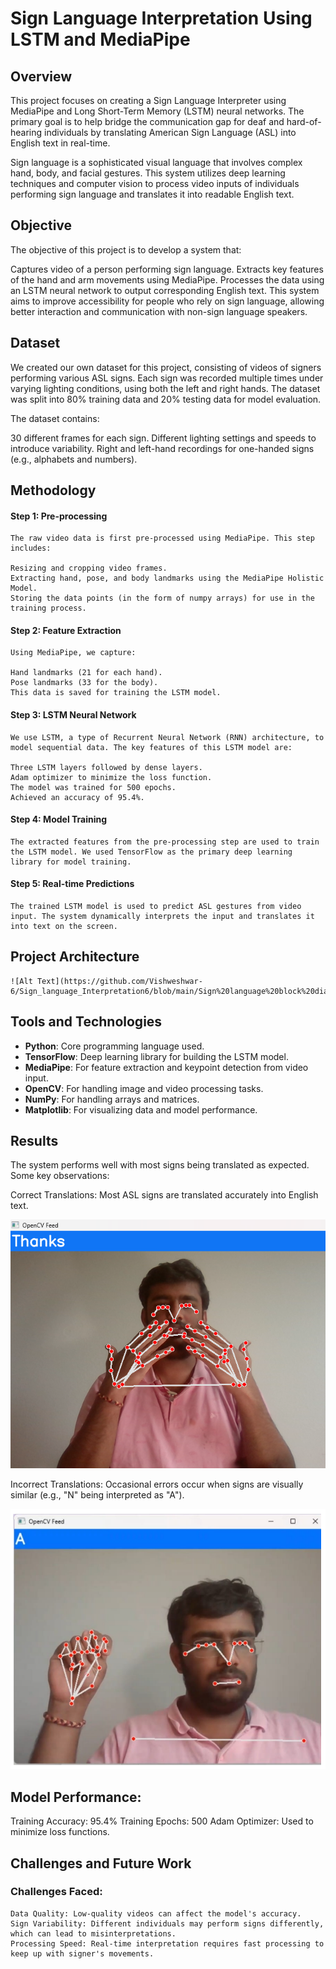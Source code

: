 # Sign Language Interpretation Using LSTM and MediaPipe

## Overview
  This project focuses on creating a Sign Language Interpreter using MediaPipe and Long Short-Term Memory (LSTM) neural networks. The primary goal is to help bridge the communication gap for deaf and hard-of-hearing individuals by translating American Sign Language (ASL) into English text in real-time.

  Sign language is a sophisticated visual language that involves complex hand, body, and facial gestures. This system utilizes deep learning techniques and computer vision to process video inputs of individuals performing sign language and translates it into readable English text.

## Objective
  The objective of this project is to develop a system that:

  Captures video of a person performing sign language.
  Extracts key features of the hand and arm movements using MediaPipe.
  Processes the data using an LSTM neural network to output corresponding English text.
  This system aims to improve accessibility for people who rely on sign language, allowing better interaction and communication with non-sign language speakers.

## Dataset
  We created our own dataset for this project, consisting of videos of signers performing various ASL signs. Each sign was recorded multiple times under varying lighting conditions, using both the left and right hands. The dataset was split into 80% training data and 20% testing data for model evaluation.

  The dataset contains:

  30 different frames for each sign.
  Different lighting settings and speeds to introduce variability.
  Right and left-hand recordings for one-handed signs (e.g., alphabets and numbers).

## Methodology
  #### Step 1: Pre-processing
    The raw video data is first pre-processed using MediaPipe. This step includes:
  
    Resizing and cropping video frames.
    Extracting hand, pose, and body landmarks using the MediaPipe Holistic Model.
    Storing the data points (in the form of numpy arrays) for use in the training process.
  #### Step 2: Feature Extraction
    Using MediaPipe, we capture:
    
    Hand landmarks (21 for each hand).
    Pose landmarks (33 for the body).
    This data is saved for training the LSTM model.

  #### Step 3: LSTM Neural Network
    We use LSTM, a type of Recurrent Neural Network (RNN) architecture, to model sequential data. The key features of this LSTM model are:
    
    Three LSTM layers followed by dense layers.
    Adam optimizer to minimize the loss function.
    The model was trained for 500 epochs.
    Achieved an accuracy of 95.4%.
    
  #### Step 4: Model Training
    The extracted features from the pre-processing step are used to train the LSTM model. We used TensorFlow as the primary deep learning library for model training.

  #### Step 5: Real-time Predictions
    The trained LSTM model is used to predict ASL gestures from video input. The system dynamically interprets the input and translates it into text on the screen.

## Project Architecture
    ![Alt Text](https://github.com/Vishweshwar-6/Sign_language_Interpretation6/blob/main/Sign%20language%20block%20diagram.png)

## Tools and Technologies
  - **Python**: Core programming language used.
  - **TensorFlow**: Deep learning library for building the LSTM model.
  - **MediaPipe**: For feature extraction and keypoint detection from video input.
  - **OpenCV**: For handling image and video processing tasks.
  - **NumPy**: For handling arrays and matrices.
  - **Matplotlib**: For visualizing data and model performance.
    
## Results
  The system performs well with most signs being translated as expected. Some key observations:

  Correct Translations: Most ASL signs are translated accurately into English text.

  ![Alt Text](https://github.com/Vishweshwar-6/Sign_language_Interpretation6/blob/main/Results/Thanks-resu.png)
  
  Incorrect Translations: Occasional errors occur when signs are visually similar (e.g., "N" being interpreted as "A").

  ![Alt Text](https://github.com/Vishweshwar-6/Sign_language_Interpretation6/blob/main/Results/N%20but%20given%20A.png)

## Model Performance:
  Training Accuracy: 95.4%
  Training Epochs: 500
  Adam Optimizer: Used to minimize loss functions.
  
## Challenges and Future Work
  ### Challenges Faced:
    Data Quality: Low-quality videos can affect the model's accuracy.
    Sign Variability: Different individuals may perform signs differently, which can lead to misinterpretations.
    Processing Speed: Real-time interpretation requires fast processing to keep up with signer's movements.
